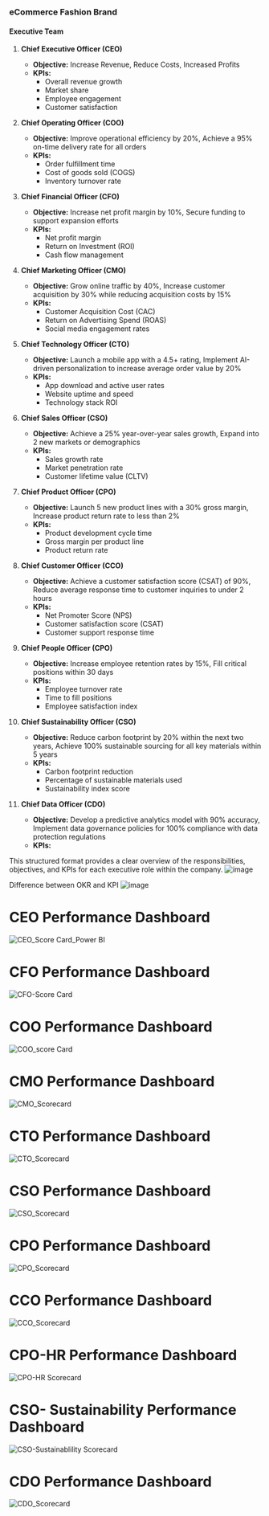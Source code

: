 ### eCommerce Fashion Brand

#### Executive Team

1. **Chief Executive Officer (CEO)**
   - **Objective:** Increase Revenue, Reduce Costs, Increased Profits
   - **KPIs:**
     - Overall revenue growth
     - Market share
     - Employee engagement
     - Customer satisfaction

2. **Chief Operating Officer (COO)**
   - **Objective:** Improve operational efficiency by 20%, Achieve a 95% on-time delivery rate for all orders
   - **KPIs:**
     - Order fulfillment time
     - Cost of goods sold (COGS)
     - Inventory turnover rate

3. **Chief Financial Officer (CFO)**
   - **Objective:** Increase net profit margin by 10%, Secure funding to support expansion efforts
   - **KPIs:**
     - Net profit margin
     - Return on Investment (ROI)
     - Cash flow management

4. **Chief Marketing Officer (CMO)**
   - **Objective:** Grow online traffic by 40%, Increase customer acquisition by 30% while reducing acquisition costs by 15%
   - **KPIs:**
     - Customer Acquisition Cost (CAC)
     - Return on Advertising Spend (ROAS)
     - Social media engagement rates

5. **Chief Technology Officer (CTO)**
   - **Objective:** Launch a mobile app with a 4.5+ rating, Implement AI-driven personalization to increase average order value by 20%
   - **KPIs:**
     - App download and active user rates
     - Website uptime and speed
     - Technology stack ROI

6. **Chief Sales Officer (CSO)**
   - **Objective:** Achieve a 25% year-over-year sales growth, Expand into 2 new markets or demographics
   - **KPIs:**
     - Sales growth rate
     - Market penetration rate
     - Customer lifetime value (CLTV)

7. **Chief Product Officer (CPO)**
   - **Objective:** Launch 5 new product lines with a 30% gross margin, Increase product return rate to less than 2%
   - **KPIs:**
     - Product development cycle time
     - Gross margin per product line
     - Product return rate

8. **Chief Customer Officer (CCO)**
   - **Objective:** Achieve a customer satisfaction score (CSAT) of 90%, Reduce average response time to customer inquiries to under 2 hours
   - **KPIs:**
     - Net Promoter Score (NPS)
     - Customer satisfaction score (CSAT)
     - Customer support response time

9. **Chief People Officer (CPO)**
   - **Objective:** Increase employee retention rates by 15%, Fill critical positions within 30 days
   - **KPIs:**
     - Employee turnover rate
     - Time to fill positions
     - Employee satisfaction index

10. **Chief Sustainability Officer (CSO)**
    - **Objective:** Reduce carbon footprint by 20% within the next two years, Achieve 100% sustainable sourcing for all key materials within 5 years
    - **KPIs:**
      - Carbon footprint reduction
      - Percentage of sustainable materials used
      - Sustainability index score

11. **Chief Data Officer (CDO)**
    - **Objective:** Develop a predictive analytics model with 90% accuracy, Implement data governance policies for 100% compliance with data protection regulations
    - **KPIs:**
   
      		
This structured format provides a clear overview of the responsibilities, objectives, and KPIs for each executive role within the company.
![image](https://github.com/Dillipmeher/Project/assets/143451788/a6eefc17-bb5e-4ca8-ba17-74d3b1f3d729)

Difference between OKR and KPI
![image](https://github.com/Dillipmeher/Project/assets/143451788/d542360e-cc03-4dd1-9fd4-393d7a1aba91)

# CEO Performance Dashboard

![CEO_Score Card_Power BI](https://github.com/Dillipmeher/E-commerce_Fashion_Project-PowerBI/assets/143451788/ae55becc-b21b-47d2-9cf1-057ff061f67b)




# CFO Performance Dashboard

![CFO-Score Card](https://github.com/Dillipmeher/E-commerce_Fashion_Project-PowerBI/assets/143451788/6df34e55-b24b-4b7f-a65f-488a2ec7674b)




# COO Performance Dashboard

![COO_score Card](https://github.com/Dillipmeher/E-commerce_Fashion_Project-PowerBI/assets/143451788/d1973407-aab2-4844-a169-e9a08d79a630)


# CMO Performance Dashboard

![CMO_Scorecard](https://github.com/Dillipmeher/E-commerce_Fashion_Project-PowerBI/assets/143451788/9fc78024-060d-456c-848f-970ad6668bc6)





# CTO Performance Dashboard

![CTO_Scorecard](https://github.com/Dillipmeher/E-commerce_Fashion_Project-PowerBI/assets/143451788/861ada4e-331a-4e9c-9881-7e80870c4aee)




# CSO Performance Dashboard

![CSO_Scorecard](https://github.com/Dillipmeher/E-commerce_Fashion_Project-PowerBI/assets/143451788/3a024f86-b8f7-4e76-b46d-432edb40ed69)





# CPO Performance Dashboard

![CPO_Scorecard](https://github.com/Dillipmeher/E-commerce_Fashion_Project-PowerBI/assets/143451788/66f0ffd3-bb64-4b91-8926-fc6c639950d4)





# CCO Performance Dashboard

![CCO_Scorecard](https://github.com/Dillipmeher/E-commerce_Fashion_Project-PowerBI/assets/143451788/5a3be883-b5db-4e1b-aafb-ab4bc3895ad8)





# CPO-HR Performance Dashboard

![CPO-HR Scorecard](https://github.com/Dillipmeher/E-commerce_Fashion_Project-PowerBI/assets/143451788/923259b1-3339-46a2-a36c-b3d9ab74cb7d)





# CSO- Sustainability Performance Dashboard

![CSO-Sustainablility Scorecard](https://github.com/Dillipmeher/E-commerce_Fashion_Project-PowerBI/assets/143451788/2ce1b2e2-8db7-45bc-b62e-e53a3a7ef79f)





# CDO Performance Dashboard

![CDO_Scorecard](https://github.com/Dillipmeher/E-commerce_Fashion_Project-PowerBI/assets/143451788/dae138d0-0299-4340-86ce-e319fd350f51)



